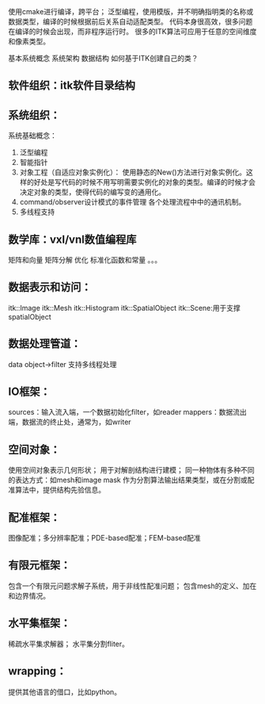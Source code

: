 使用cmake进行编译，跨平台；
泛型编程，使用模版，并不明确指明类的名称或数据类型，编译的时候根据前后关系自动适配类型。
代码本身很高效，很多问题在编译的时候会出现，而非程序运行时。
很多的ITK算法可应用于任意的空间维度和像素类型。

基本系统概念 系统架构
数据结构
如何基于ITK创建自己的类？


## 软件组织：itk软件目录结构


## 系统组织：
系统基础概念：
1. 泛型编程
2. 智能指针
3. 对象工程（自适应对象实例化）：
   使用静态的New()方法进行对象实例化。这样的好处是写代码的时候不用写明需要实例化的对象的类型。编译的时候才会决定对象的类型，使得代码的编写变的通用化。
4. command/observer设计模式的事件管理
   各个处理流程中中的通讯机制。
5. 多线程支持

## 数学库：vxl/vnl数值编程库
矩阵和向量
矩阵分解
优化
标准化函数和常量
。。。

## 数据表示和访问：
itk::Image
itk::Mesh
itk::Histogram
itk::SpatialObject
itk::Scene:用于支撑spatialObject


## 数据处理管道：
data object->filter
支持多线程处理

## IO框架：
sources：输入流入端，一个数据初始化filter，如reader
mappers：数据流出端，数据流的终止处，通常为，如writer

## 空间对象：
使用空间对象表示几何形状；
用于对解剖结构进行建模；
同一种物体有多种不同的表达方式：如mesh和image mask
作为分割算法输出结果类型，或在分割或配准算法中，提供结构先验信息。

## 配准框架：
图像配准；多分辨率配准；PDE-based配准；FEM-based配准

## 有限元框架：
包含一个有限元问题求解子系统，用于非线性配准问题；
包含mesh的定义、加在和边界情况。

## 水平集框架：
稀疏水平集求解器；
水平集分割fliter。

## wrapping：
提供其他语言的借口，比如python。



